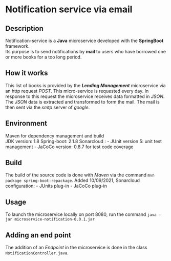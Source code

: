 # Notification service via email
## Description
Notification-service is a **Java** microservice developed with the **SpringBoot** framework.  
Its purpose is to send notifications by **mail** to users who have borrowed one or more books for a too long period.  

## How it works
This list of books is provided by the ***Lending Management*** microservice via an http request *POST*. This micro-service is requested every day.
In response to this request the microservice receives data formatted in *JSON*.
The *JSON* data is extracted and transformed to form the mail.
The mail is then sent via the *smtp* server of *google*.  

## Environment
Maven for dependency management and build  
JDK version: 1.8
Spring-boot: 2.1.8
Sonarcloud :
	- JUnit version 5: unit test management
	- JaCoCo version: 0.8.7 for test code coverage

## Build
The build of the source code is done with *Maven* via the command `mvn package spring-boot:repackage`.
Added 10/09/2021, Sonarcloud configuration: 
	- JUnits plug-in
	- JaCoCo plug-in

## Usage
To launch the microservice locally on port 8080, run the command `java -jar microservice-notification-0.0.1.jar`

## Adding an end point
The addition of an *Endpoint* in the microservice is done in the class `NotificationController.java`.
